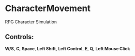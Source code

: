 # CharacterMovement
 RPG Character Simulation  
## Controls:
 **W/S**, **C**, **Space**, **Left Shift**, **Left Control**, **E**, **Q**, **Left Mouse Click**
